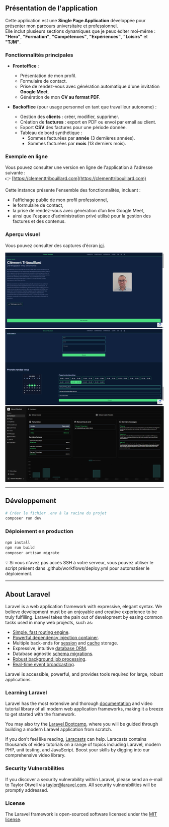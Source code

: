 ## Présentation de l'application

Cette application est une **Single Page Application** développée pour présenter mon parcours universitaire et professionnel.  
Elle inclut plusieurs sections dynamiques que je peux éditer moi-même :  
**"Hero"**, **"Formation"**, **"Compétences"**, **"Expériences"**, **"Loisirs"** et **"TJM"**.

### Fonctionnalités principales

- **Frontoffice** :  
  - Présentation de mon profil.
  - Formulaire de contact.
  - Prise de rendez-vous avec génération automatique d'une invitation **Google Meet**.
  - Génération de mon **CV au format PDF**.

- **Backoffice** (pour usage personnel en tant que travailleur autonome) :  
  - Gestion des **clients** : créer, modifier, supprimer.
  - Création de **factures** : export en PDF ou envoi par email au client.
  - Export **CSV** des factures pour une période donnée.
  - Tableau de bord synthétique :
    - Sommes facturées par **année** (3 dernières années).
    - Sommes facturées par **mois** (13 derniers mois).

### Exemple en ligne

Vous pouvez consulter une version en ligne de l'application à l'adresse suivante :  
👉 [https://clementtribouillard.com](https://clementtribouillard.com)

Cette instance présente l'ensemble des fonctionnalités, incluant :
- l'affichage public de mon profil professionnel,
- le formulaire de contact,
- la prise de rendez-vous avec génération d’un lien Google Meet,
- ainsi que l'espace d'administration privé utilisé pour la gestion des factures et des contenus.

### Aperçu visuel

Vous pouvez consulter des captures d’écran [ici](https://clementtribouillard.com/screenshoots).

![Frontoffice - Hero](./public/screenshoots/001_frontoffice_hero.png)  
![Frontoffice - Prendre rendez-vous avec Google Meet](./public/screenshoots/002_frontoffice_meet.png)  
![Backoffice - Dashboard](./public/screenshoots/101_backoffice_dashboard.png)

---

## Développement

```bash
# Créer le fichier .env à la racine du projet
composer run dev
```

### Déploiement en production

```bash
npm install
npm run build
composer artisan migrate
```

💡 Si vous n'avez pas accès SSH à votre serveur, vous pouvez utiliser le script présent dans .github/workflows/deploy.yml pour automatiser le déploiement.

---

## About Laravel

Laravel is a web application framework with expressive, elegant syntax. We believe development must be an enjoyable and creative experience to be truly fulfilling. Laravel takes the pain out of development by easing common tasks used in many web projects, such as:

- [Simple, fast routing engine](https://laravel.com/docs/routing).
- [Powerful dependency injection container](https://laravel.com/docs/container).
- Multiple back-ends for [session](https://laravel.com/docs/session) and [cache](https://laravel.com/docs/cache) storage.
- Expressive, intuitive [database ORM](https://laravel.com/docs/eloquent).
- Database agnostic [schema migrations](https://laravel.com/docs/migrations).
- [Robust background job processing](https://laravel.com/docs/queues).
- [Real-time event broadcasting](https://laravel.com/docs/broadcasting).

Laravel is accessible, powerful, and provides tools required for large, robust applications.

### Learning Laravel

Laravel has the most extensive and thorough [documentation](https://laravel.com/docs) and video tutorial library of all modern web application frameworks, making it a breeze to get started with the framework.

You may also try the [Laravel Bootcamp](https://bootcamp.laravel.com), where you will be guided through building a modern Laravel application from scratch.

If you don't feel like reading, [Laracasts](https://laracasts.com) can help. Laracasts contains thousands of video tutorials on a range of topics including Laravel, modern PHP, unit testing, and JavaScript. Boost your skills by digging into our comprehensive video library.

### Security Vulnerabilities

If you discover a security vulnerability within Laravel, please send an e-mail to Taylor Otwell via [taylor@laravel.com](mailto:taylor@laravel.com). All security vulnerabilities will be promptly addressed.

### License

The Laravel framework is open-sourced software licensed under the [MIT license](https://opensource.org/licenses/MIT).
